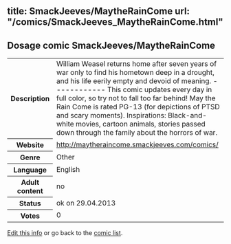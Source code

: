 title: SmackJeeves/MaytheRainCome
url: "/comics/SmackJeeves_MaytheRainCome.html"
---
Dosage comic SmackJeeves/MaytheRainCome
-----------------------------------------

<p id="msg"></p>
<script type="text/javascript">
if (window.location.search === '?edit_info_mail=sent_ok') {
  var elem = document.getElementById("msg");
  elem.innerHTML = 'Edited information sucessfully sent.';
  elem.className = 'ok';
}
</script>
<table class="comicinfo">
<tr>
<th>Description</th><td>William Weasel returns home after seven years of war only to find his hometown deep in a drought, and his life eerily empty and devoid of meaning. ------------ This comic updates every day in full color, so try not to fall too far behind! May the Rain Come is rated PG-13 (for depictions of PTSD and scary moments). Inspirations: Black-and-white movies, cartoon animals, stories passed down through the family about the horrors of war.</td>
</tr>
<tr>
<th>Website</th><td><a href="http://maytheraincome.smackjeeves.com/comics/">http://maytheraincome.smackjeeves.com/comics/</a></td>
</tr>
<tr>
<th>Genre</th><td>Other</td>
</tr>
<tr>
<th>Language</th><td>English</td>
</tr>
<tr>
<th>Adult content</th><td>no</td>
</tr>
<tr>
<th>Status</th><td>ok on 29.04.2013</td>
</tr>
<tr>
<th>Votes</th><td>0</td>
</tr>
</table>

[Edit this info](SmackJeeves_MaytheRainCome_edit.html) or go back to the [comic list](../comic-index.html).
